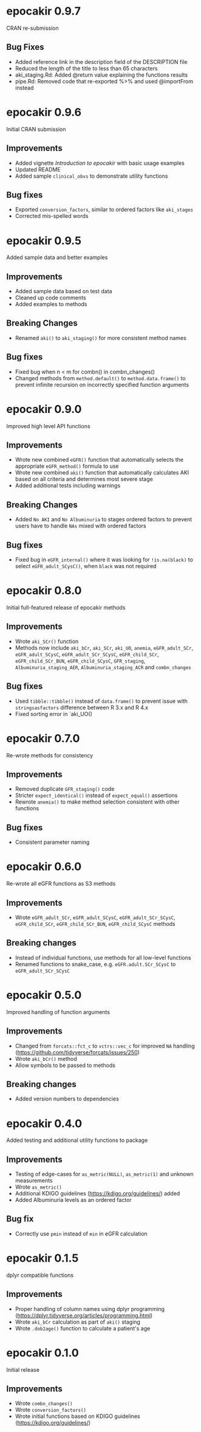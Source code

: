 # epocakir 0.9.7

CRAN re-submission

## Bug Fixes

- Added reference link in the description field of the DESCRIPTION file
- Reduced the length of the title to less than 65 characters
- aki_staging.Rd: Added @return value explaining the functions results
- pipe.Rd: Removed code that re-exported %>% and used @importFrom instead

# epocakir 0.9.6

Initial CRAN submission

## Improvements

- Added vignette *Introduction to epocakir* with basic usage examples
- Updated README
- Added sample `clinical_obvs` to demonstrate utility functions

## Bug fixes

- Exported `conversion_factors`, similar to ordered factors like `aki_stages`
- Corrected mis-spelled words

# epocakir 0.9.5

Added sample data and better examples

## Improvements

- Added sample data based on test data
- Cleaned up code comments
- Added examples to methods

## Breaking Changes

- Renamed `aki()` to `aki_staging()` for more consistent method names

## Bug fixes

- Fixed bug when n < m for combn() in combn_changes()
- Changed methods from `method.default()` to `method.data.frame()` to prevent infinite recursion on incorrectly specified function arguments

# epocakir 0.9.0

Improved high level API functions

## Improvements

- Wrote new combined `eGFR()` function that automatically selects the appropriate `eGFR_method()` formula to use
- Wrote new combined `aki()` function that automatically calculates AKI based on all criteria and determines most severe stage
- Added additional tests including warnings

## Breaking Changes

- Added `No AKI` and `No Albuminuria` to stages ordered factors to prevent users have to handle `NAs` mixed with ordered factors

## Bug fixes

- Fixed bug in `eGFR_internal()` where it was looking for `!is.na(black)` to select `eGFR_adult_SCysC()`, when `black` was not required

# epocakir 0.8.0

Initial full-featured release of epocakir methods

## Improvements

- Wrote `aki_SCr()` function
- Methods now include `aki_bCr`, `aki_SCr`, `aki_UO`, `anemia`, `eGFR_adult_SCr`, `eGFR_adult_SCysC`, `eGFR_adult_SCr_SCysC`, `eGFR_child_SCr`, `eGFR_child_SCr_BUN`, `eGFR_child_SCysC`, `GFR_staging`, `Albuminuria_staging_AER`, `Albuminuria_staging_ACR` and `combn_changes`

## Bug fixes

- Used `tibble::tibble()` instead of `data.frame()` to prevent issue with `stringsasfactors` difference between R 3.x and R 4.x
- Fixed sorting error in `aki_UO()

# epocakir 0.7.0

Re-wrote methods for consistency

## Improvements

- Removed duplicate `GFR_staging()` code
- Stricter `expect_identical()` instead of `expect_equal()` assertions
- Rewrote `anemia()` to make method selection consistent with other functions

## Bug fixes

- Consistent parameter naming

# epocakir 0.6.0

Re-wrote all eGFR functions as S3 methods

## Improvements

- Wrote `eGFR_adult_SCr`, `eGFR_adult_SCysC`, `eGFR_adult_SCr_SCysC`, `eGFR_child_SCr`, `eGFR_child_SCr_BUN`, `eGFR_child_SCysC` methods

## Breaking changes

- Instead of individual functions, use methods for all low-level functions
- Renamed functions to snake_case, e.g. `eGFR.adult.SCr_SCysC` to `eGFR_adult_SCr_SCysC`

# epocakir 0.5.0

Improved handling of function arguments

## Improvements

- Changed from `forcats::fct_c` to `vctrs::vec_c` for improved `NA` handling (<https://github.com/tidyverse/forcats/issues/250>)
- Wrote `aki_bCr()` method
- Allow symbols to be passed to methods

## Breaking changes

- Added version numbers to dependencies

# epocakir 0.4.0

Added testing and additional utility functions to package

## Improvements

- Testing of edge-cases for `as_metric(NULL)`, `as_metric(1)` and unknown measurements
- Wrote `as_metric()`
- Additional KDIGO guidelines (<https://kdigo.org/guidelines/>) added
- Added Albuminuria levels as an ordered factor

## Bug fix

- Correctly use `pmin` instead of `min` in eGFR calculation

# epocakir 0.1.5

dplyr compatible functions

## Improvements

- Proper handling of column names using dplyr programming (<https://dplyr.tidyverse.org/articles/programming.html>)
- Wrote `aki_bCr` calculation as part of `aki()` staging
- Wrote `.dob2age()` function to calculate a patient's age

# epocakir 0.1.0

Initial release

## Improvements

- Wrote `combn_changes()`
- Wrote `conversion_factors()`
- Wrote initial functions based on KDIGO guidelines (<https://kdigo.org/guidelines/>)
